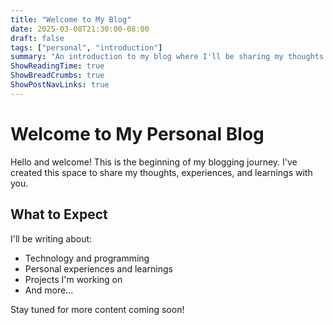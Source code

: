 ```yaml
---
title: "Welcome to My Blog"
date: 2025-03-08T21:30:00-08:00
draft: false
tags: ["personal", "introduction"]
summary: "An introduction to my blog where I'll be sharing my thoughts on technology, programming, and personal experiences."
ShowReadingTime: true
ShowBreadCrumbs: true
ShowPostNavLinks: true
---
```


# Welcome to My Personal Blog

Hello and welcome! This is the beginning of my blogging journey. I've created this space to share my thoughts, experiences, and learnings with you.

## What to Expect

I'll be writing about:
- Technology and programming
- Personal experiences and learnings
- Projects I'm working on
- And more...

Stay tuned for more content coming soon!
